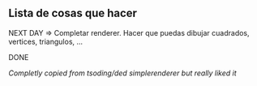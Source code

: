 ## Lista de cosas que hacer

NEXT DAY =>
Completar renderer. Hacer que puedas dibujar cuadrados, vertices, triangulos, ...

DONE

_Completly copied from tsoding/ded simplerenderer but really liked it_
